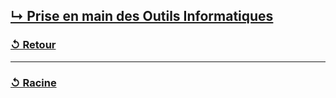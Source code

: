 [↳ Prise en main des Outils Informatiques](Prise-en-main-des-outils-informatiques/readme.md)
---
### [↺ Retour](../README.MD)
---
### [↺ Racine](../../README.MD)

